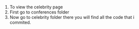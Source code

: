 1) To view the celebrity page 
2) First go to conferences folder
3) Now go to celebrity folder there you will find all the code that i commited.

